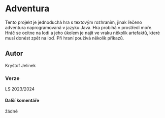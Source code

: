 # Adventura
Tento projekt je jednoduchá hra s textovým rozhraním, jinak řečeno adventura naprogramovaná v jazyku Java. Hra probíhá v prostředí moře. Hráč se ocitne na lodi a jeho 
úkolem je najít ve vraku několik artefaktů, které musí donést zpět na loď. Při hraní používá několik příkazů.

## Autor
Kryštof Jelínek

### Verze
LS 2023/2024

#### Další komentáře
žádné
